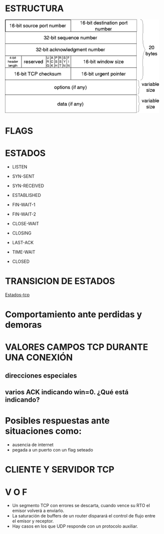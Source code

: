# ESTRUCTURA
![Alt text](images/image.png)
# FLAGS


# ESTADOS
- LISTEN
- SYN-SENT
- SYN-RECEIVED

- ESTABLISHED

- FIN-WAIT-1 
- FIN-WAIT-2
- CLOSE-WAIT
- CLOSING
- LAST-ACK
- TIME-WAIT
- CLOSED
# TRANSICION DE ESTADOS
[Estados-tcp](https://users.cs.northwestern.edu/~agupta/cs340/project2/TCPIP_State_Transition_Diagram.pdf)

# Comportamiento ante perdidas y demoras

# VALORES CAMPOS TCP DURANTE UNA CONEXIÓN

## direcciones especiales

## varios ACK indicando win=0. ¿Qué está indicando?

# Posibles respuestas ante situaciones como: 
- ausencia de internet
- pegada a un puerto con un flag seteado



# CLIENTE Y SERVIDOR TCP
<!-- INVESTIGAR!! -->

<!-- 

Adicionalmente tenemos los siguientes ejecutables que
implementan un cliente y servidor TCP:
● cliente.exe: acepta los parámetros -s <ip_servidor> -p <puerto_servidor>
● servidor.exe: acepta los parámetros -l <ip_escucha> -p <puerto_escucha>

a) Indique todas las posibilidades en las que puede ejecutar tanto el cliente como el servidor en PC-A utilizando el puerto 3306 como puerto_escucha sin que sea alcanzable por PC-B.

b) PC-B está ejecutando el servidor utilizando -p 80 y en -l se indicó la primera dirección alcanzable por PC-A.

● La conexión iniciada por PC-A (ISN: 1000) a PC-B (ISN: 2000).
● PC-A envía un segmento con 20 bytes.
● PC-B reconoce el segmento de 20 bytes
● PC-A envía dos segmentos de 30 bytes.
● PC-B responde reconociendo el segmento nuevamente el segmento de 20 bytes.
● PC-A envía un segmento de 50 bytes.
● PC-B responde reconociendo el segmento nuevamente el segmento de 20 bytes.
Haga un diagrama en el que se refleje el flujo de intercambios, indicando (seq, ack, flags, length). Y explique qué suceso está ocurriendo en la red ¿en que parte de la comunicación ubicaría el problema?.

c) Haga un diagrama en el que se refleje el flujo de intercambios en el que PC-A envía un segmento a PC-B al puerto 88 en el que ningún proceso está escuchando.

 -->


# V O F
- Un segmento TCP con errores se descarta, cuando vence su RTO el emisor volverá a enviarlo.
- La saturación de buffers de un router disparará el control de flujo entre el emisor y receptor.
- Hay casos en los que UDP responde con un protocolo auxiliar.